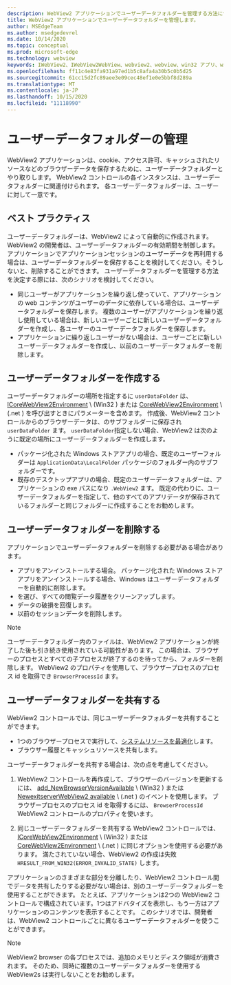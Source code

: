 ```yaml
---
description: WebView2 アプリケーションでユーザーデータフォルダーを管理する方法について説明します。
title: WebView2 アプリケーションでユーザーデータフォルダーを管理します。
author: MSEdgeTeam
ms.author: msedgedevrel
ms.date: 10/14/2020
ms.topic: conceptual
ms.prod: microsoft-edge
ms.technology: webview
keywords: IWebView2、IWebView2WebView、webview2、webview、win32 アプリ、win32、edge、ICoreWebView2、ICoreWebView2Host、browser control、edge html、ユーザーデータフォルダー
ms.openlocfilehash: ff11c4e83fa931a97ed1b5c8afa4a30b5c0b5d25
ms.sourcegitcommit: 61cc15d2fc89aee3e09cec48ef1e0e5bbf8d289a
ms.translationtype: MT
ms.contentlocale: ja-JP
ms.lasthandoff: 10/15/2020
ms.locfileid: "11118990"
---
```

# ユーザーデータフォルダーの管理  

WebView2 アプリケーションは、cookie、アクセス許可、キャッシュされたリソースなどのブラウザーデータを保存するために、ユーザーデータフォルダーとやり取りします。  WebView2 コントロールの各インスタンスは、ユーザーデータフォルダーに関連付けられます。  各ユーザーデータフォルダーは、ユーザーに対して一意です。  

## ベスト プラクティス  

ユーザーデータフォルダーは、WebView2 によって自動的に作成されます。  WebView2 の開発者は、ユーザーデータフォルダーの有効期間を制御します。  アプリケーションでアプリケーションセッションのユーザーデータを再利用する場合は、ユーザーデータフォルダーを保存することを検討してください。そうしないと、削除することができます。  ユーザーデータフォルダーを管理する方法を決定する際には、次のシナリオを検討してください。  

*   同じユーザーがアプリケーションを繰り返し使っていて、アプリケーションの web コンテンツがユーザーのデータに依存している場合は、ユーザーデータフォルダーを保存します。  複数のユーザーがアプリケーションを繰り返し使用している場合は、新しいユーザーごとに新しいユーザーデータフォルダーを作成し、各ユーザーのユーザーデータフォルダーを保存します。
*   アプリケーションに繰り返しユーザーがない場合は、ユーザーごとに新しいユーザーデータフォルダーを作成し、以前のユーザーデータフォルダーを削除します。  

## ユーザーデータフォルダーを作成する  

ユーザーデータフォルダーの場所を指定するに `userDataFolder` は、 [ICoreWebView2Environment](/microsoft-edge/webview2/reference/win32/icorewebview2environment) \ (Win32 \) または [CoreWebView2Environment](/dotnet/api/microsoft.web.webview2.core.corewebview2environment) \ (.net \) を呼び出すときにパラメーターを含めます。  作成後、WebView2 コントロールからのブラウザーデータは、のサブフォルダーに保存され `userDataFolder` ます。  `userDataFolder`指定しない場合、WebView2 は次のように既定の場所にユーザーデータフォルダーを作成します。  

*   パッケージ化された Windows ストアアプリの場合、既定のユーザーフォルダーは `ApplicationData\LocalFolder` パッケージのフォルダー内のサブフォルダーです。  
*   既存のデスクトップアプリの場合、既定のユーザーデータフォルダーは、アプリケーションの exe パスになり `.WebView2` ます。  既定の代わりに、ユーザーデータフォルダーを指定して、他のすべてのアプリデータが保存されているフォルダーと同じフォルダーに作成することをお勧めします。  

## ユーザーデータフォルダーを削除する  

アプリケーションでユーザーデータフォルダーを削除する必要がある場合があります。  

*   アプリをアンインストールする場合。  パッケージ化された Windows ストアアプリをアンインストールする場合、Windows はユーザーデータフォルダーを自動的に削除します。  
*   を選び、すべての閲覧データ履歴をクリーンアップします。  
*   データの破損を回復します。  
*   以前のセッションデータを削除します。  

> [!NOTE]
> ユーザーデータフォルダー内のファイルは、WebView2 アプリケーションが終了した後も引き続き使用されている可能性があります。  この場合は、ブラウザーのプロセスとすべての子プロセスが終了するのを待ってから、フォルダーを削除します。  WebView2 のプロパティを使用して、ブラウザープロセスのプロセス id を取得でき `BrowserProcessId` ます。  

## ユーザーデータフォルダーを共有する  

WebView2 コントロールでは、同じユーザーデータフォルダーを共有することができます。  

*   1つのブラウザープロセスで実行して、[システムリソースを最適化](../concepts/process-model.md)します。  
*   ブラウザー履歴とキャッシュリソースを共有します。  

ユーザーデータフォルダーを共有する場合は、次の点を考慮してください。  

1.  WebView2 コントロールを再作成して、ブラウザーのバージョンを更新するには、 [add_NewBrowserVersionAvailable](/microsoft-edge/webview2/reference/win32/icorewebview2environment#add_newbrowserversionavailable) \ (Win32 \) または [NewexitserverWebView2 available](/dotnet/api/microsoft.web.webview2.core.corewebview2environment.newbrowserversionavailable) \ (.net \) のイベントを使用します。  ブラウザープロセスのプロセス id を取得するには、 `BrowserProcessId` WebView2 コントロールのプロパティを使います。  

2.  同じユーザーデータフォルダーを共有する WebView2 コントロールでは、 [ICoreWebView2Environment](/microsoft-edge/webview2/reference/win32/icorewebview2environment) \ (Win32 \) または [CoreWebView2Environment](/dotnet/api/microsoft.web.webview2.core.corewebview2environment) \ (.net \) に同じオプションを使用する必要があります。  満たされていない場合、WebView2 の作成は失敗 `HRESULT_FROM_WIN32(ERROR_INVALID_STATE)` します。  

アプリケーションのさまざまな部分を分離したり、WebView2 コントロール間でデータを共有したりする必要がない場合は、別のユーザーデータフォルダーを使用することができます。  たとえば、アプリケーションは2つの WebView2 コントロールで構成されています。1つはアドバタイズを表示し、もう一方はアプリケーションのコンテンツを表示することです。  このシナリオでは、開発者は、WebView2 コントロールごとに異なるユーザーデータフォルダーを使うことができます。  

> [!NOTE]
> WebView2 browser の各プロセスでは、追加のメモリとディスク領域が消費されます。  そのため、同時に複数のユーザーデータフォルダーを使用する WebView2s は実行しないことをお勧めします。  
